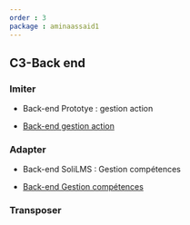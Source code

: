 ```yaml
---
order : 3
package : aminaassaid1
---
```

## C3-Back end

### Imiter

- Back-end Prototye : gestion action

- [Back-end gestion action](https://github.com/labs-web/prototype/issues/191)

### Adapter

- Back-end SoliLMS : Gestion compétences 

- [Back-end Gestion compétences](https://github.com/solicoders/soli-lms/issues/79)

### Transposer










